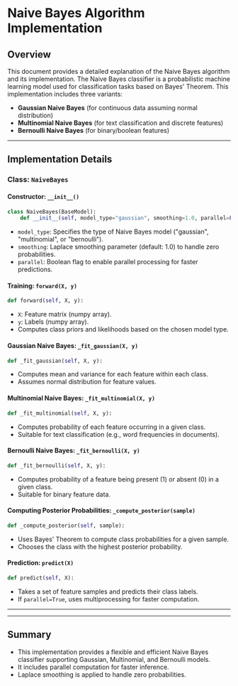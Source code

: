 # Naive Bayes Algorithm Implementation

## Overview
This document provides a detailed explanation of the Naive Bayes algorithm and its implementation. The Naive Bayes classifier is a probabilistic machine learning model used for classification tasks based on Bayes' Theorem. This implementation includes three variants:
- **Gaussian Naive Bayes** (for continuous data assuming normal distribution)
- **Multinomial Naive Bayes** (for text classification and discrete features)
- **Bernoulli Naive Bayes** (for binary/boolean features)

---

## Implementation Details

### Class: `NaiveBayes`
#### Constructor: `__init__()`
```python
class NaiveBayes(BaseModel):
    def __init__(self, model_type="gaussian", smoothing=1.0, parallel=False):
```
- `model_type`: Specifies the type of Naive Bayes model ("gaussian", "multinomial", or "bernoulli").
- `smoothing`: Laplace smoothing parameter (default: 1.0) to handle zero probabilities.
- `parallel`: Boolean flag to enable parallel processing for faster predictions.

#### Training: `forward(X, y)`
```python
def forward(self, X, y):
```
- `X`: Feature matrix (numpy array).
- `y`: Labels (numpy array).
- Computes class priors and likelihoods based on the chosen model type.

#### Gaussian Naive Bayes: `_fit_gaussian(X, y)`
```python
def _fit_gaussian(self, X, y):
```
- Computes mean and variance for each feature within each class.
- Assumes normal distribution for feature values.

#### Multinomial Naive Bayes: `_fit_multinomial(X, y)`
```python
def _fit_multinomial(self, X, y):
```
- Computes probability of each feature occurring in a given class.
- Suitable for text classification (e.g., word frequencies in documents).

#### Bernoulli Naive Bayes: `_fit_bernoulli(X, y)`
```python
def _fit_bernoulli(self, X, y):
```
- Computes probability of a feature being present (1) or absent (0) in a given class.
- Suitable for binary feature data.

#### Computing Posterior Probabilities: `_compute_posterior(sample)`
```python
def _compute_posterior(self, sample):
```
- Uses Bayes' Theorem to compute class probabilities for a given sample.
- Chooses the class with the highest posterior probability.

#### Prediction: `predict(X)`
```python
def predict(self, X):
```
- Takes a set of feature samples and predicts their class labels.
- If `parallel=True`, uses multiprocessing for faster computation.

---

---

## Summary
- This implementation provides a flexible and efficient Naive Bayes classifier supporting Gaussian, Multinomial, and Bernoulli models.
- It includes parallel computation for faster inference.
- Laplace smoothing is applied to handle zero probabilities.
